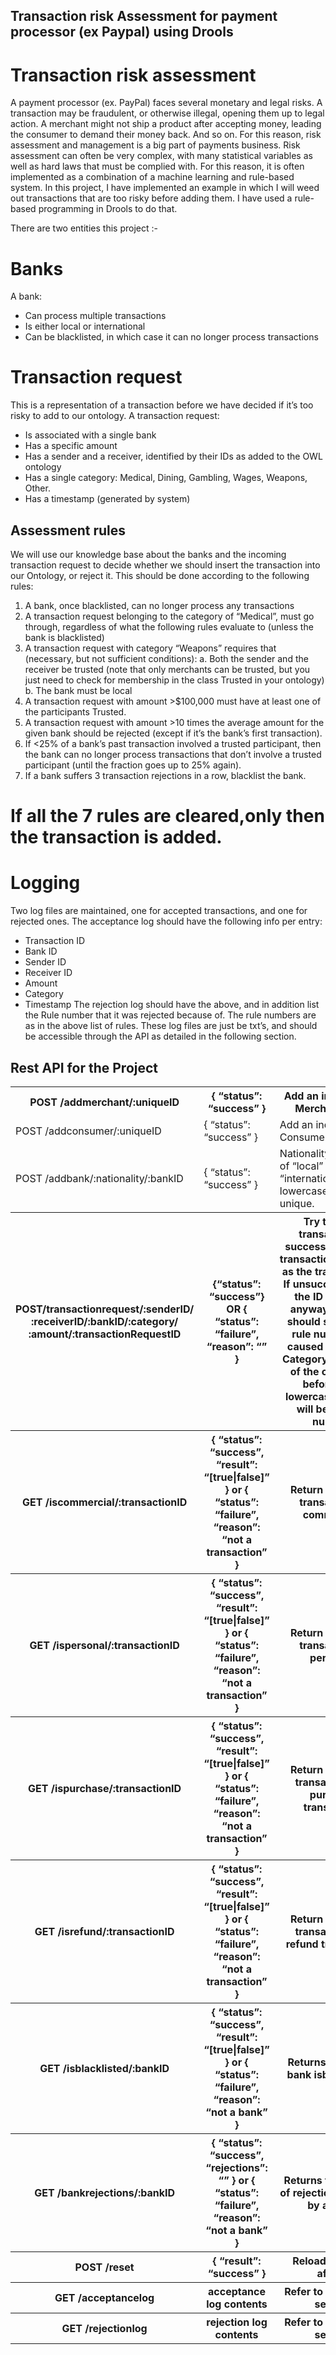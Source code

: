 
## Transaction risk Assessment for payment processor (ex Paypal)  using Drools

# Transaction risk assessment
A payment processor (ex. PayPal) faces several monetary and legal risks. A transaction may be
fraudulent, or otherwise illegal, opening them up to legal action. A merchant might not ship a
product after accepting money, leading the consumer to demand their money back. And so on.
For this reason, risk assessment and management is a big part of payments business.
Risk assessment can often be very complex, with many statistical variables as well as hard laws
that must be complied with. For this reason, it is often implemented as a combination of a
machine learning and rule-based system. In this project, I have implemented an example in
which I will weed out transactions that are too risky before adding them. I have used a rule-based 
programming in Drools to do that.

There are two entities this project :- 
# Banks
A bank:
- Can process multiple transactions
- Is either local or international
- Can be blacklisted, in which case it can no longer process transactions

# Transaction request
This is a representation of a transaction before we have decided if it’s too risky to add to our
ontology.
A transaction request:
- Is associated with a single bank
- Has a specific amount
- Has a sender and a receiver, identified by their IDs as added to the OWL ontology
- Has a single category: Medical, Dining, Gambling, Wages, Weapons, Other.
- Has a timestamp (generated by system)

## Assessment rules
We will use our knowledge base about the banks and the incoming transaction request to
decide whether we should insert the transaction into our Ontology, or reject it. This should be
done according to the following rules:
1. A bank, once blacklisted, can no longer process any transactions
2. A transaction request belonging to the category of “Medical”, must go through,
regardless of what the following rules evaluate to (unless the bank is blacklisted)
3. A transaction request with category “Weapons” requires that (necessary, but not
sufficient conditions):
a. Both the sender and the receiver be trusted (note that only merchants can be
trusted, but you just need to check for membership in the class Trusted in your
ontology)
b. The bank must be local
4. A transaction request with amount >$100,000 must have at least one of the participants
Trusted.
5. A transaction request with amount >10 times the average amount for the given bank
should be rejected (except if it’s the bank’s first transaction).
6. If <25% of a bank’s past transaction involved a trusted participant, then the bank can no
longer process transactions that don’t involve a trusted participant (until the fraction goes
up to 25% again).
7. If a bank suffers 3 transaction rejections in a row, blacklist the bank.

# If all the 7 rules are cleared,only then the transaction is added.


# Logging
Two log files are maintained, one for accepted transactions, and one for rejected ones.
The acceptance log should have the following info per entry:
- Transaction ID
- Bank ID
- Sender ID
- Receiver ID
- Amount
- Category
- Timestamp
The rejection log should have the above, and in addition list the Rule number that it was
rejected because of. The rule numbers are as in the above list of rules. 
These log files are just be txt’s, and should be accessible through the API as detailed in the
following section.


## Rest API for the Project

<table class="tg">
  <tr>
    <th class="tg-yw4l"><b>POST /addmerchant/:uniqueID</b></th>
    <th class="tg-yw4l"><b> { “status”: “success” } </b></th>
    <th class="tg-yw4l"><b>Add an individual to Merchant class</b></th>
  </tr>
  <tr>
    <td class="tg-yw4l">POST /addconsumer/:uniqueID</td>
    <td class="tg-yw4l">{ “status”: “success” }</td>
    <td class="tg-yw4l">Add an individual to Consumer class</td>
  </tr>
  <tr>
    <td class="tg-yw4l">POST /addbank/:nationality/:bankID</td>
    <td class="tg-yw4l">{ “status”: “success” } </td>
    <td class="tg-yw4l">Nationality will be one of “local” or “international”, in lowercase. ID will be unique.</td>
  </tr>
   <tr>
    <th class="tg-yw4l"><b>POST/transactionrequest/:senderID/
      :receiverID/:bankID/:category/
      :amount/:transactionRequestID
      </b></th>
    <th class="tg-yw4l"><b>
      {“status”: “success”} OR
    {
       “status”: “failure”,
        “reason”:
        “<ruleNumber>”
     }
</b></th>
    <th class="tg-yw4l"><b>Try to add a transaction. If
successful, use the
transactionRequestID as the
transactionID. If unsuccessful, use
the ID in the log anyway. A failure
should specify the rule number that
caused the failure.
Category will be one of the ones
listed before, in all lowercase.
Amount will be a whole number.</b></th>
  </tr>
   <tr>
    <th class="tg-yw4l"><b>GET /iscommercial/:transactionID</b></th>
    <th class="tg-yw4l"><b>{
“status”: “success”,
“result”: “[true|false]”
}
or
{
“status”: “failure”,
“reason”: “not a
transaction”
}
</b></th>
    <th class="tg-yw4l"><b>Return whether a transaction is
commercial.
</b></th>
  </tr>
   <tr>
    <th class="tg-yw4l"><b>GET /ispersonal/:transactionID </b></th>
    <th class="tg-yw4l"><b>{ 
      “status”: “success”, 
      “result”: “[true|false]”
    } or
      {
“status”: “failure”,
“reason”: “not a
transaction”
}
</b></th>
    <th class="tg-yw4l"><b>Return whether a transaction is personal.</b></th>
  </tr>
   <tr>
    <th class="tg-yw4l"><b>GET /ispurchase/:transactionID</b></th>
    <th class="tg-yw4l"><b> {
                              “status”: “success”,
                              “result”: “[true|false]”
                             }
                              or
                             {
                              “status”: “failure”,
                              “reason”: “not a
                               transaction”
                              }</b></th>
    <th class="tg-yw4l"><b>Return whether a transaction is a purchase transaction.</b></th>
  </tr>
   <tr>
    <th class="tg-yw4l"><b>GET /isrefund/:transactionID</b></th>
    <th class="tg-yw4l"><b>{
                              “status”: “success”,
                              “result”: “[true|false]”
                           }
                           or
                           {
                              “status”: “failure”,
                              “reason”: “not a
                              transaction”
                            }</b></th>
    <th class="tg-yw4l"><b>Return whether a transaction is a refund transaction.</b></th>
  </tr>
   <tr>
    <th class="tg-yw4l"><b>GET /isblacklisted/:bankID</b></th>
    <th class="tg-yw4l"><b>{
                            “status”: “success”,
                             “result”: “[true|false]”
                            }
                             or
                             {
                              “status”: “failure”,
                              “reason”: “not a
                              bank”
                              }
</b></th>
   <th class="tg-yw4l"><b>Returns whether a bank isblacklisted.</b></th>
  </tr>
   <tr>
    <th class="tg-yw4l"><b>GET /bankrejections/:bankID </b></th>
    <th class="tg-yw4l"><b>{
                  “status”: “success”,
                  “rejections”:
                  “<number of rejections>”
                  }
                  or
                  {
                  “status”: “failure”,
                  “reason”: “not a bank”
                  }
                  </b></th>
    <th class="tg-yw4l"><b>Returns the number of rejections suffered by a bank.</b></th>
  </tr>
   <tr>
    <th class="tg-yw4l"><b>POST /reset</b></th>
    <th class="tg-yw4l"><b>{ “result”: “success” }</b></th>
    <th class="tg-yw4l"><b>Reload and start afresh</b></th>
  </tr>
   <tr>
    <th class="tg-yw4l"><b>GET /acceptancelog</b></th>
    <th class="tg-yw4l"><b> acceptance log contents </b></th>
    <th class="tg-yw4l"><b>Refer to the logging section</b></th>
  </tr>
   <tr>
    <th class="tg-yw4l"><b>GET /rejectionlog</b></th>
    <th class="tg-yw4l"><b> rejection log contents </b></th>
    <th class="tg-yw4l"><b>Refer to the logging section</b></th>
  </tr>
</table>


